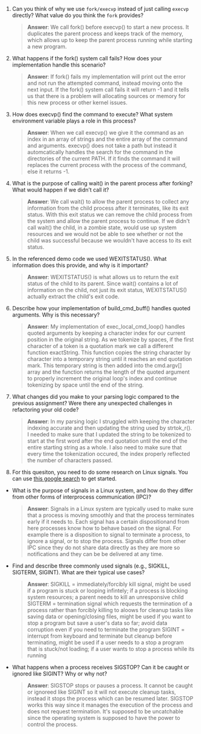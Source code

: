 1. Can you think of why we use `fork/execvp` instead of just calling `execvp` directly? What value do you think the `fork` provides?

    > **Answer**:  We call fork() before execvp() to start a new process. It duplicates the parent process and keeps track of the memory, which allows up to keep the parent process running while starting a new program.  

2. What happens if the fork() system call fails? How does your implementation handle this scenario?

    > **Answer**:  If fork() fails my implementation will print out the error and not run the attempted command, instead moving onto the next input. If the fork() system call fails it will return -1 and it tells us that there is a problem will allocating sources or memory for this new process or other kernel issues. 

3. How does execvp() find the command to execute? What system environment variable plays a role in this process?

    > **Answer**:  When we call execvp() we give it the command as an index in an array of strings and the entire array of the command and arguments. execvp() does not take a path but instead it automcatically handles the search for the command in the directories of the current PATH. If it finds the command it will replaces the current process with the process of the command, else it returns -1.   

4. What is the purpose of calling wait() in the parent process after forking? What would happen if we didn’t call it?

    > **Answer**:  We call wait() to allow the parent process to collect any information from the child process after it terminates, like its exit status. With this exit status we can remove the child process from the system and allow the parent process to continue. If we didn't call wait() the child, in a zombie state, would use up system resources and we would not be able to see whether or not the child was successful because we wouldn't have access to its exit status.  

5. In the referenced demo code we used WEXITSTATUS(). What information does this provide, and why is it important?

    > **Answer**:  WEXITSTATUS() is what allows us to return the exit status of the child to its parent. Since wait() contains a lot of information on the child, not just its exit status, WEXITSTATUS() actually extract the child's exit code.

6. Describe how your implementation of build_cmd_buff() handles quoted arguments. Why is this necessary?

    > **Answer**:  My implementation of exec_local_cmd_loop() handles quoted arguments by keeping a character index for our current position in the original string. As we tokenize by spaces, if the first character of a token is a quotation mark we call a different function exactString. This function copies the string character by character into a temporary string until it reaches an end quotation mark. This temporary string is then added into the cmd.argv[] array and the function returns the length of the quoted argument to properly increment the original loop's index and continue tokenizing by space until the end of the string. 

7. What changes did you make to your parsing logic compared to the previous assignment? Were there any unexpected challenges in refactoring your old code?

    > **Answer**: In my parsing logic I struggled with keeping the character indexing accurate and then updating the string used by strtok_r(). I needed to make sure that I updated the string to be tokenized to start at the first word after the end quotation until the end of the entire starting string as a whole. I also need to make sure that every time the tokenization occured, the index properly reflected the number of characters passed.

8. For this quesiton, you need to do some research on Linux signals. You can use [this google search](https://www.google.com/search?q=Linux+signals+overview+site%3Aman7.org+OR+site%3Alinux.die.net+OR+site%3Atldp.org&oq=Linux+signals+overview+site%3Aman7.org+OR+site%3Alinux.die.net+OR+site%3Atldp.org&gs_lcrp=EgZjaHJvbWUyBggAEEUYOdIBBzc2MGowajeoAgCwAgA&sourceid=chrome&ie=UTF-8) to get started.

- What is the purpose of signals in a Linux system, and how do they differ from other forms of interprocess communication (IPC)?

    > **Answer**:  Signals in a Linux system are typically used to make sure that a process is moving smoothly and that the process terminates early if it needs to. Each signal has a certain dispositionand from here processes know how to behave based on the signal. For example there is a disposition to signal to terminate a process, to ignore a signal, or to stop the process. Signals differ from other IPC since they do not share data directly as they are more so notifications and they can be be delivered at any time. 

- Find and describe three commonly used signals (e.g., SIGKILL, SIGTERM, SIGINT). What are their typical use cases?

    > **Answer**:  SIGKILL = immediately/forcibly kill signal, might be used if a program is stuck or looping infintely; if a process is blocking system resources; a parent needs to kill an unresponsive child 
    SIGTERM = termination signal which requests the termination of a process rather than forcibly killing to aloows for  cleanup tasks like saving data or opening/closing files, might be used if you want to stop a program but save a user's data so far; avoid data corruption even if you need to terminate the program 
    SIGINT = interrupt from keyboard and terminate but cleanup before terminating, might be used if a user needs to a stop a program that is stuck/not loading; if a user wants to stop a process while its running 

- What happens when a process receives SIGSTOP? Can it be caught or ignored like SIGINT? Why or why not?

    > **Answer**:  SIGSTOP stops or pauses a process. It cannot be caught or ignoreed like SIGINT so it will not execute cleanup tasks, instead it stops the process which can be resumed later. SIGSTOP works this way since it manages the execution of the process and does not request termination. It's supposed to be uncatchable since the operating system is supposed to have the power to control the process.





